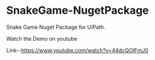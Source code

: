 # SnakeGame-NugetPackage
Snake Game Nuget Package for UIPath.

Watch the Demo on youtube 

Link--https://www.youtube.com/watch?v=44dcQOIFmJ0
